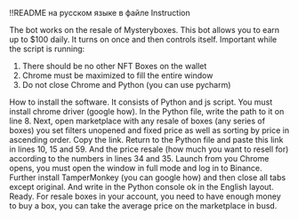 !!README на русском языке в файле Instruction

The bot works on the resale of Mysteryboxes. This bot allows you to earn up to $100
daily. It turns on once and then controls itself.
Important while the script is running:
1) There should be no other NFT Boxes on the wallet
2) Chrome must be maximized to fill the entire window
3) Do not close Chrome and Python (you can use pycharm)

   
How to install the software. It consists of Python and js script. You must install chrome
driver (google how). In the Python file, write the path to it on line 8. Next, open
marketplace with any resale of boxes (any series of boxes) you set filters
unopened and fixed price as well as sorting by price in ascending order. Copy the link.
Return to the Python file and paste this link in lines 10, 15 and 59. And the price
resale (how much you want to resell for) according to the numbers in lines 34 and 35. Launch from you
Chrome opens, you must open the window in full mode and log in to Binance. Further
install TamperMonkey (you can google how) and then close all tabs except
original. And write in the Python console ok in the English layout. Ready. For resale
boxes in your account, you need to have enough money to buy a box, you can take the average price
on the marketplace in busd.
